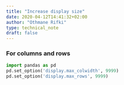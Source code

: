 ```yaml
---
title: "Increase display size"
date: 2020-04-12T14:41:32+02:00
author: "Othmane Rifki"
type: technical_note
draft: false
---
```

### For columns and rows


```python
import pandas as pd
pd.set_option('display.max_colwidth', 9999)
pd.set_option('display.max_rows', 9999)
```
